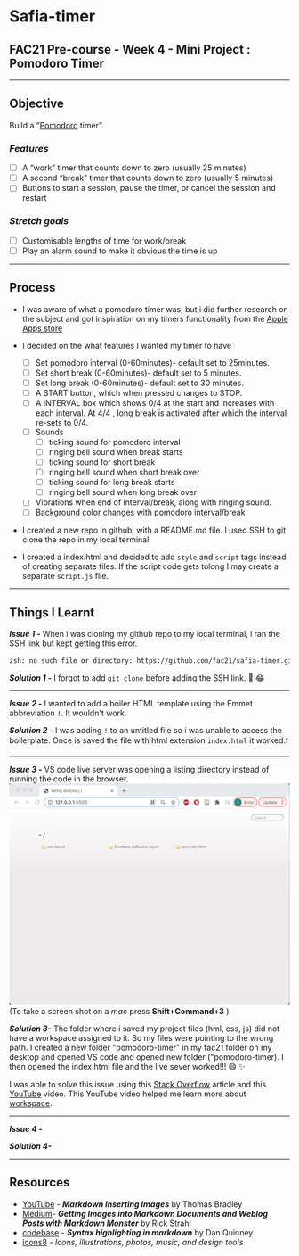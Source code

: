 # Safia-timer

## FAC21 Pre-course - Week 4 - Mini Project : Pomodoro Timer
---
## Objective

Build a “[Pomodoro](https://en.wikipedia.org/wiki/Pomodoro_Technique) timer”.

### *Features*
- [ ] A “work” timer that counts down to zero (usually 25 minutes)
- [ ] A second “break” timer that counts down to zero (usually 5 minutes)
- [ ] Buttons to start a session, pause the timer, or cancel the session and restart

### *Stretch goals*
- [ ] Customisable lengths of time for work/break
- [ ] Play an alarm sound to make it obvious the time is up

---

## Process
- I was aware of what a pomodoro timer was, but i did further research on the subject and got inspiration on my timers functionality from the [Apple Apps store](https://apps.apple.com/gb/app/be-focused-focus-timer/id973130201) 

- I decided on the what features I wanted my timer to have
  - [ ] Set pomodoro interval (0-60minutes)- default set to 25minutes.
  - [ ] Set short break (0-60minutes)- default set to 5 minutes.
  - [ ] Set long break (0-60minutes)- default set to 30 minutes.
  - [ ] A START button, which when pressed changes to STOP.
  - [ ] A INTERVAL box which shows 0/4 at  the start and increases with each interval. At 4/4 , long break is activated after which the interval re-sets to 0/4.
  - [ ] Sounds 
    - [ ] ticking sound for pomodoro interval
    - [ ] ringing bell sound when break starts
    - [ ] ticking sound for short break
    - [ ] ringing bell sound when short break over
    - [ ] ticking sound for long break starts
    - [ ] ringing bell sound when long break over
  - [ ] Vibrations when end of interval/break, along with ringing sound.
  - [ ] Background color changes with pomodoro interval/break
  
-  I created a new repo in github, with a README.md file. I used SSH to git clone the repo in my local terminal
-  I created a index.html and decided to add `style` and `script` tags instead of creating separate files. If the script code gets tolong I may create a separate `script.js` file.
  
  
---

## Things I Learnt

***Issue 1 -***
When i was cloning my github repo to my local terminal, i ran the SSH link but kept getting this error.

```zsh
zsh: no such file or directory: https://github.com/fac21/safia-timer.git
```

***Solution 1 -***
I forgot to add `git clone` before adding the SSH link. :see_no_evil: :joy:

---

***Issue 2 -*** I wanted to add a boiler HTML template using the Emmet abbreviation `!`. It wouldn't work. 

***Solution 2 -*** I was adding `!` to an untitled file so i was unable to access the boilerplate. Once is saved the file with html extension `index.html` it worked.:exclamation: 

---
***Issue 3 -*** VS code live server was opening a listing directory instead of running the code in the browser. ![Screenshot of listing directory](listing-directory.png)
(To take a screen shot on a *mac* press **Shift+Command+3** )

***Solution 3-*** The folder where i saved my project files (hml, css, js) did not have a workspace assigned to it. So my files were pointing to the wrong path. I created a new folder "pomodoro-timer" in my fac21 folder on my desktop and opened VS code and opened new folder ("pomodoro-timer). I then opened the index.html file and the live sever worked!!! :smile: :sparkles:

I was able to solve this issue using this [Stack Overflow](https://stackoverflow.com/questions/55073031/why-is-vs-code-live-server-opening-a-directory-instead-of-running-the-code-in-th) article and this [YouTube](https://www.youtube.com/watch?v=fpyzIDuK0wU) video. This YouTube video helped me learn more about [workspace](https://www.youtube.com/watch?v=W4xLtxLSm-o&t=26s).

---
***Issue 4 -***

***Solution 4-***


---

## Resources 

- [YouTube](https://www.youtube.com/watch?v=afFb_DcBBdA) - ***Markdown Inserting Images*** by Thomas Bradley
- [Medium](https://medium.com/markdown-monster-blog/getting-images-into-markdown-documents-and-weblog-posts-with-markdown-monster-9ec6f353d8ec)- ***Getting Images into Markdown Documents and Weblog Posts with Markdown Monster*** by Rick Strahi
- [codebase]() - ***Syntax highlighting in markdown*** by Dan Quinney
- [icons8](https://icons8.com/) - *Icons, illustrations, photos, music, and design tools*